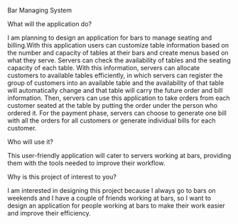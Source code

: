 Bar Managing System



What will the application do?

I am planning to design an application for bars to manage seating and billing.With this application users can customize table information based on the number and capacity of tables at their bars and create menus based on what they serve. Servers can check the availability of tables and the seating capacity of each table. With this information, servers can allocate customers to available tables efficiently, in which servers can register the group of customers into an available table and the availability of that table will automatically change and that table will carry the future order and bill information. Then, servers can use this application to take orders from each customer seated at the table by putting the order under the person who ordered it. For the payment phase, servers can choose to generate one bill with all the orders for all customers or generate individual bills for each customer.



Who will use it?

This user-friendly application will cater to servers working at bars, providing them with the tools needed to improve their workflow.



Why is this project of interest to you?

I am interested in designing this project because I always go to bars on weekends and I have a couple of friends working at bars, so I want to design an application for people working at bars to make their work easier and improve their efficiency.



